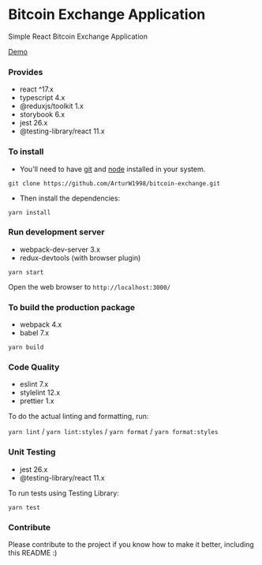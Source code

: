 # Bitcoin Exchange Application

Simple React Bitcoin Exchange Application

[Demo](https://arturw1998.github.io/bitcoin-exchange/)

### Provides

- react ^17.x
- typescript 4.x
- @reduxjs/toolkit 1.x
- storybook 6.x
- jest 26.x
- @testing-library/react 11.x

### To install

- You'll need to have [git](https://git-scm.com/) and [node](https://nodejs.org/en/) installed in
  your system.

`git clone https://github.com/ArturW1998/bitcoin-exchange.git`

- Then install the dependencies:

`yarn install`

### Run development server

- webpack-dev-server 3.x
- redux-devtools (with browser plugin)

`yarn start`

Open the web browser to `http://localhost:3000/`

### To build the production package

- webpack 4.x
- babel 7.x

`yarn build`

### Code Quality

- eslint 7.x
- stylelint 12.x
- prettier 1.x

To do the actual linting and formatting, run:

`yarn lint` / `yarn lint:styles` / `yarn format` / `yarn format:styles`

### Unit Testing

- jest 26.x
- @testing-library/react 11.x

To run tests using Testing Library:

`yarn test`

### Contribute

Please contribute to the project if you know how to make it better, including this README :)
